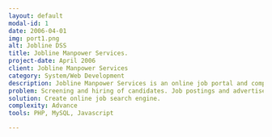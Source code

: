 ```yaml
---
layout: default
modal-id: 1
date: 2006-04-01
img: port1.png
alt: Jobline DSS
title: Jobline Manpower Services.
project-date: April 2006
client: Jobline Manpower Services
category: System/Web Development
description: Jobline Manpower Services is an online job portal and company website for Jobline Manpower Agency.
problem: Screening and hiring of candidates. Job postings and advertisements for bigger audience.
solution: Create online job search engine.
complexity: Advance
tools: PHP, MySQL, Javascript

---
```

